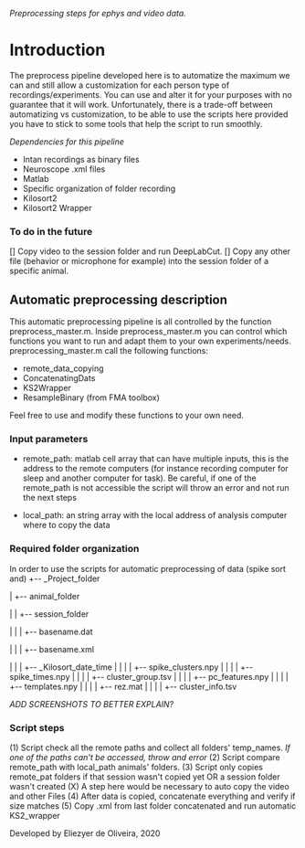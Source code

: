 *Preprocessing steps for ephys and video data.*

# Introduction
 The preprocess pipeline developed here is to automatize the maximum we can and still allow a customization for each person type of recordings/experiments. You can use and alter it for your purposes with no guarantee that it will work.
 Unfortunately, there is a trade-off between automatizing vs customization, to be able to use the scripts here provided you have to stick to some tools that help the script to run smoothly.

*Dependencies for this pipeline*
- Intan recordings as binary files
- Neuroscope .xml files
- Matlab
- Specific organization of folder recording
- Kilosort2
- Kilosort2 Wrapper



### To do in the future
  [] Copy video to the session folder and run DeepLabCut.
  [] Copy any other file (behavior or microphone for example) into the session folder of a specific animal.

## Automatic preprocessing description
This automatic preprocessing pipeline is all controlled by the function preprocess_master.m. Inside preprocess_master.m you can control which functions you want to run and adapt them to your own experiments/needs. preprocessing_master.m call the following functions:

- remote_data_copying
- ConcatenatingDats
- KS2Wrapper
- ResampleBinary (from FMA toolbox)

Feel free to use and modify these functions to your own need.

### Input parameters
  - remote_path: matlab cell array that can have multiple inputs, this is the address to the remote computers (for instance recording computer for sleep and another computer for task). Be careful, if one of the remote_path is not accessible the script will throw an error and not run the next steps

  - local_path: an string array with the local address of analysis computer where to copy the data

### Required folder organization

 In order to use the scripts for automatic preprocessing of data (spike sort and)
  +-- _Project_folder

  |     +-- animal_folder

  |     |   +-- session_folder

  |     |   |   +-- basename.dat

  |     |   |   +-- basename.xml
  
  |     |   |   +-- _Kilosort_date_time
  |     |   |   |   +-- spike_clusters.npy
  |     |   |   |   +-- spike_times.npy
  |     |   |   |   +-- cluster_group.tsv
  |     |   |   |   +-- pc_features.npy
  |     |   |   |   +-- templates.npy
  |     |   |   |   +-- rez.mat
  |     |   |   |   +-- cluster_info.tsv

 *ADD SCREENSHOTS TO BETTER EXPLAIN?*

### Script steps

(1) Script check all the remote paths and collect all folders' temp_names. *If one of the paths can't be accessed, throw and error*
(2) Script compare remote_path with local_path animals' folders.
(3) Script only copies remote_pat folders if that session wasn't copied yet OR a session folder wasn't created
(X) A step here would be necessary to auto copy the video and other Files
(4) After data is copied, concatenate everything and verify if size matches
(5) Copy .xml from last folder concatenated and run automatic KS2_wrapper

Developed by Eliezyer de Oliveira, 2020
